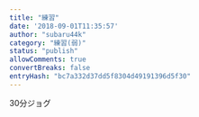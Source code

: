 ```yaml
---
title: "練習"
date: '2018-09-01T11:35:57'
author: "subaru44k"
category: "練習(弱)"
status: "publish"
allowComments: true
convertBreaks: false
entryHash: "bc7a332d37dd5f8304d49191396d5f30"
---
```

30分ジョグ
